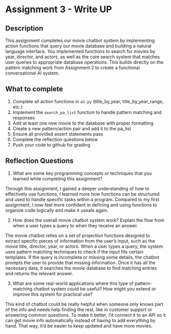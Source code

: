 # Assignment 3 - Write UP

## Description
This assignment completes our movie chatbot system by implementing action functions that query our movie database and building a natural language interface. You implemented functions to search for movies by year, director, and actors, as well as the core search system that matches user queries to appropriate database operations. This builds directly on the pattern matching work from Assignment 2 to create a functional conversational AI system.

## What to complete
1. Complete all action functions in `a3.py` (title_by_year, title_by_year_range, etc.)
2. Implement the `search_pa_list` function to handle pattern matching and responses  
3. Add at least one new movie to the database with proper formatting
4. Create a new pattern/action pair and add it to the pa_list
5. Ensure all provided assert statements pass
6. Complete the reflection questions below
7. Push your code to github for grading

## Reflection Questions

1. What are some key programming concepts or techniques that you learned while completing this assignment?

Through this assignment, I gained a deeper understanding of how to effectively use functions, I learned more how functions can be structured and used to handle specific tasks within a program. Compared to my first assignment, I now feel more confident in defining and using functions to organize code logically and make it useale again.

2. How does the overall movie chatbot system work? Explain the flow from when a user types a query to when they receive an answer.

The movie chatbot relies on a set of projection functions designed to extract specific pieces of information from the user’s input, such as the movie title, director, year, or actors. When a user types a query, the system uses pattern matching techniques to check if the input fits certain templates. If the query is incomplete or missing some details, the chatbot prompts the user to provide that missing information. Once it has all the necessary data, it searches the movie database to find matching entries and returns the relevant answer.

3. What are some real-world applications where this type of pattern-matching chatbot system could be useful? How might you extend or improve this system for practical use?

This kind of chatbot could be really helpful when someone only knows part of the info and needs help finding the rest, like in customer support or answering common questions. To make it better, I’d connect it to an API so it can get movie info automatically instead of having to add everything by hand. That way, it’d be easier to keep updated and have more movies.